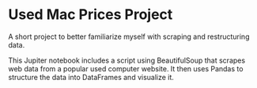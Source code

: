 # Used Mac Prices Project

A short project to better familiarize myself with scraping and restructuring data. 

This Jupiter notebook includes a script using BeautifulSoup that scrapes web data from a popular used computer website. It then uses Pandas to structure the data into DataFrames and visualize it.
